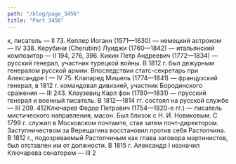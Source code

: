 ```yaml
---
path: "/blog/page_3456"
title: "Part 3456"
---
```


к, писатель — II 73.
Кеплер Иоганн (1571—1630) — немецкий астроном — IV 338.
Керубини (Cherubini) Луиджи (1760—1842) — итальянский композитор — II 194, 276, 396.
Кикин Петр Андреевич (1772—1834) — русский генерал, участник турецкой войны. В 1812 г. был дежурным генералом русской армии. Впоследствии статс-секретарь при Александре I — IV 75.
Клапаред Мишель (1774—1841) — французский генерал, в 1812 г. командовал дивизией, участник Бородинского сражения — III 243.
Клаузевиц Карл фон (1780—1831) — прусский генерал и военный писатель. В 1812—1814 гг. состоял на русской службе — III 209.
412Ключарев Федор Петрович (1754—1820-е гг.) — писатель мистического направления, масон. Был близок с Н. И. Новиковым. С 1799 г. служил в Московском почтамте, став затем почт-директором. Заступничеством за Верещагина восстановил против себя Растопчина. В 1812 г., подозреваемый Растопчиным как глава заговора мартинистов, был отставлен им от должности. В 1815 г. Александр I назначил Ключарева сенатором — III 2
